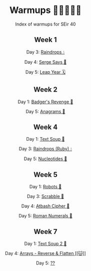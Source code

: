 <div align="center">

# Warmups 🏃‍♀️🏃‍♂️💨
Index of warmups for SEir 40

## Week 1
Day 3: [Raindrops 💧](https://github.com/ispzz/sei40-homework/tree/main/warmups/1week/day3_raindrops)

Day 4: [Serge Says 📣](https://github.com/ispzz/sei40-homework/tree/main/warmups/1week/day4_serge_says)

Day 5: [Leap Year 🗓](https://github.com/ispzz/sei40-homework/tree/main/warmups/1week/day5_leap_year)

## Week 2
Day 1: [Badger's Revenge 🦡](https://github.com/ispzz/sei40-homework/tree/main/warmups/2week/day1_badgers_revenge)

Day 5: [Anagrams 🔡](https://github.com/ispzz/sei40-homework/tree/main/warmups/2week)

## Week 4
Day 1: [Text Soup 🍜](https://github.com/ispzz/sei40-homework/tree/main/warmups/4week/day1_text_soup)

Day 3: [Raindrops (Ruby) 💧](https://github.com/ispzz/sei40-homework/tree/main/warmups/4week/day3_raindrops)

Day 5: [Nucleotides 🧬](https://github.com/ispzz/sei40-homework/tree/main/warmups/4week/day5_nucleotides)

## Week 5
Day 1: [Robots 🤖](https://github.com/ispzz/sei40-homework/tree/main/warmups/5week/day1_robots)

Day 3: [Scrabble 🎲](https://github.com/ispzz/sei40-homework/tree/main/warmups/5week/day3_scrabble)

Day 4: [Atbash Cipher 💱](https://github.com/ispzz/sei40-homework/tree/main/warmups/5week/day4_atbash_cipher)

Day 5: [Roman Numerals 🔢](https://github.com/ispzz/sei40-homework/tree/main/warmups/5week/day5_roman_numerals)

## Week 7
Day 1: [Text Soup 2 🍲](https://github.com/ispzz/sei40-homework/tree/main/warmups/7week/day1_text_soup2)

Day 4: [Arrays - Reverse & Flatten [[🐱]]](https://github.com/ispzz/sei40-homework/tree/main/warmups/7week/day4_flatten_reverse_arrays)

Day 5: [??]()
</div>